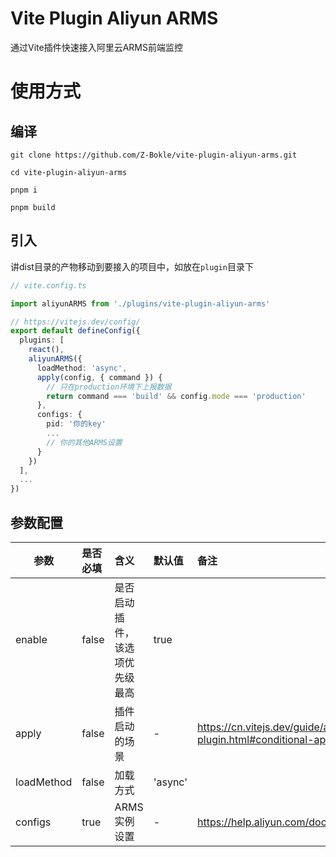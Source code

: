 # Vite Plugin Aliyun ARMS
通过Vite插件快速接入阿里云ARMS前端监控

# 使用方式
## 编译
```shell
git clone https://github.com/Z-Bokle/vite-plugin-aliyun-arms.git

cd vite-plugin-aliyun-arms

pnpm i

pnpm build
```

## 引入
讲dist目录的产物移动到要接入的项目中，如放在`plugin`目录下

```ts
// vite.config.ts

import aliyunARMS from './plugins/vite-plugin-aliyun-arms'

// https://vitejs.dev/config/
export default defineConfig({
  plugins: [
    react(),
    aliyunARMS({
      loadMethod: 'async',
      apply(config, { command }) {
        // 只在production环境下上报数据
        return command === 'build' && config.mode === 'production'
      },
      configs: {
        pid: '你的key'
        ...
        // 你的其他ARMS设置
      }
    })
  ],
  ...
})
```

## 参数配置
| 参数       | 是否必填 | 含义                           | 默认值  | 备注                                                                |
| ---------- | :------- | :----------------------------- | :------ | :------------------------------------------------------------------ |
| enable     | false    | 是否启动插件，该选项优先级最高 | true    |                                                                     |
| apply      | false    | 插件启动的场景                 | -       | https://cn.vitejs.dev/guide/api-plugin.html#conditional-application |
| loadMethod | false    | 加载方式                       | 'async' |                                                                     |
| configs    | true     | ARMS实例设置                   | -       | https://help.aliyun.com/document_detail/58655.htm                   |